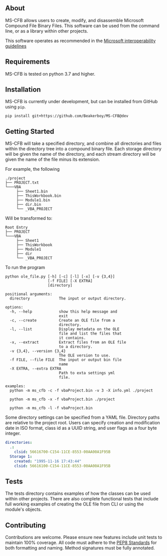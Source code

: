 ## About
MS-CFB allows users to create, modify, and disassemble Microsoft Compound File Binary Files. This software can be used from the command line, or as a library within other projects.

This software operates as recommended in the [Microsoft interoperability guidelines](https://winprotocoldoc.blob.core.windows.net/productionwindowsarchives/MS-CFB/%5bMS-CFB%5d.pdf) 

## Requirements
MS-CFB is tested on python 3.7 and higher.

## Installation
MS-CFB is currently under development, but can be installed from GitHub using `pip`.
```
pip install git+https://github.com/Beakerboy/MS-CFB@dev
```

## Getting Started
MS-CFB will take a specified directory, and combine all directories and files within the directory tree into a compound binary file. Each storage directory will be given the name of the directory, and each stream directory will be given the name of the file minus its extension.

For example, the following
```
./project
├── PROJECT.txt
└───VBA
     ├── Sheet1.bin
     ├── ThisWorkbook.bin
     ├── Module1.bin
     ├── dir.bin
     └── _VBA_PROJECT
```

Will be transformed to:
```
Root Entry
├── PROJECT
└───VBA
     ├── Sheet1
     ├── ThisWorkbook
     ├── Module1
     ├── dir
     └── _VBA_PROJECT
```
To run the program
```
python ole_file.py [-h] [-c] [-l] [-x] [-v {3,4}]
                   [-f FILE] [-X EXTRA]
                   [directory]

positional arguments:
  directory             The input or output directory.

options:
  -h, --help            show this help message and
                        exit
  -c, --create          Create an OLE file from a
                        directory.
  -l, --list            Display metadata on the OLE
                        file and list the files that
                        it contains.
  -x, --extract         Extract files from an OLE file
                        to a directory.
  -v {3,4}, --version {3,4}
                        The OLE version to use.
  -f FILE, --file FILE  The input or output bin file
                        name
  -X EXTRA, --extra EXTRA
                        Path to exta settings yml
                        file.

examples:
  python -m ms_cfb -c -f vbaProject.bin -v 3 -X info.yml ./project

  python -m ms_cfb -x -f vbaProject.bin ./project

  python -m ms_cfb -l -f vbaProject.bin
```

Some directory settings can be specified from a YAML file. Directory paths are relative to the project root. Users can specify creation and modification date in ISO format, class id as a UUID string, and user flags as a four byte integer.
```yaml
directories:
  .:
    clsid: 56616700-C154-11CE-8553-00AA00A1F95B
  Storage 1:
    created: "1995-11-16 17:43:44"
    clsid: 56616100-C154-11CE-8553-00AA00A1F95B
```

## Tests
The tests directory contains examples of how the classes can be used within other projects. There are also complete functional tests that include full working examples of creating the OLE file from CLI or using the module's objects.

## Contributing
Contributions are welcome. Please ensure new features include unit tests to maintain 100% coverage. All code must adhere to the [PEP8 Standards](https://peps.python.org/pep-0008/) for both formatting and naming. Method signatures must be fully annotated.


